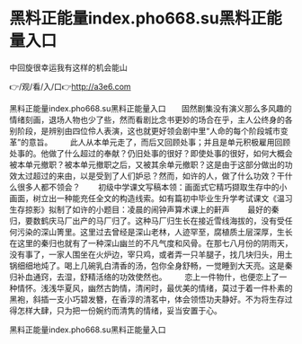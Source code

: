 # 黑料正能量index.pho668.su黑料正能量入口
中回旋很幸运我有这样的机会能山

👉/观/看/入/口👉http://a3e6.com

黑料正能量index.pho668.su黑料正能量入口　　固然剧集没有演义那么多风趣的情绪刻画，退场人物也少了些，然而看剧比念书更妙的场合在乎，主人公终身的各别阶段，是辨别由四位伶人表演，这也就更好领会剧中里“人命的每个阶段城市变革”的意旨。
　　此人从本单元走了，而后又回顾处事；并且是单元积极雇用回顾处事的。他做了什么超过的奉献？仍旧处事的很好？即使处事的很好，如何大概会被本单元撤职？被本单元撤职之后，又被其余单元撤职？这是由于这部分做出的功效太过超过的来由，以是受到了人们妒忌？然而，如许的人，做了什么功效？干什么很多人都不领会？
　　初级中学课文写稿本领：画面式它精巧撷取生存中的小画面，树立出一种能充任全文的构造线索。如有篇初中毕业生升学考试课文《温习生存掠影》拟制了如许的小题目：凌晨的闹钟声算术课上的鼾声
　　最好的秦归，要数鹤庆马厂出产的马厂归了。这种马厂归生长在接近雪线海拔的，没有受任何污染的深山箐里。这里过去曾经是深山老林，人迹罕至，腐植质土层深厚，生长在这里的秦归也就有了一种深山幽兰的不凡气度和风骨。在那七八月份的阴雨天，没有事了，一家人围坐在火炉边，宰只鸡，或者弄一只羊腿子，找几块归头，用土锅细细地炖了。喝上几碗乳白清香的汤，包你全身舒畅，一觉睡到大天亮。这是秦归补血通窍，去湿，舒精活络的功效使然也。
　　恋上一件物什，也便恋上了一种情怀。浅浅华夏风，幽然古韵情，清闲时，最优美的情绪，莫过于着一件朴素的黑袍，斜插一支小巧碧发簪，在香淳的清茗中，体会领悟功夫静好。不为将生存过得怎样大肆，只为把一份婉约而清隽的情绪，妥当安置于心。

黑料正能量index.pho668.su黑料正能量入口
